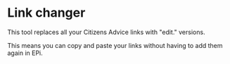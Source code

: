 # Link changer

This tool replaces all your Citizens Advice links with "edit." versions.

This means you can copy and paste your links without having to add them again in EPi.
